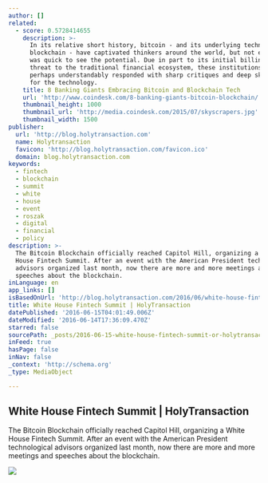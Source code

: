 ```yaml
---
author: []
related:
  - score: 0.5728414655
    description: >-
      In its relative short history, bitcoin - and its underlying technology the
      blockchain - have captivated thinkers around the world, but not everyone
      was quick to see the potential. Due in part to its initial billing as a
      threat to the traditional financial ecosystem, these institutions have
      perhaps understandably responded with sharp critiques and deep skepticism
      for the technology.
    title: 8 Banking Giants Embracing Bitcoin and Blockchain Tech
    url: 'http://www.coindesk.com/8-banking-giants-bitcoin-blockchain/'
    thumbnail_height: 1000
    thumbnail_url: 'http://media.coindesk.com/2015/07/skyscrapers.jpg'
    thumbnail_width: 1500
publisher:
  url: 'http://blog.holytransaction.com'
  name: Holytransaction
  favicon: 'http://blog.holytransaction.com/favicon.ico'
  domain: blog.holytransaction.com
keywords:
  - fintech
  - blockchain
  - summit
  - white
  - house
  - event
  - roszak
  - digital
  - financial
  - policy
description: >-
  The Bitcoin Blockchain officially reached Capitol Hill, organizing a White
  House Fintech Summit. After an event with the American President technological
  advisors organized last month, now there are more and more meetings and
  speeches about the blockchain.
inLanguage: en
app_links: []
isBasedOnUrl: 'http://blog.holytransaction.com/2016/06/white-house-fintech-summit.html'
title: White House Fintech Summit | HolyTransaction
datePublished: '2016-06-15T04:01:49.006Z'
dateModified: '2016-06-14T17:36:09.470Z'
starred: false
sourcePath: _posts/2016-06-15-white-house-fintech-summit-or-holytransaction.md
inFeed: true
hasPage: false
inNav: false
_context: 'http://schema.org'
_type: MediaObject

---
```

<article style=""><h1>White House Fintech Summit | HolyTransaction</h1><p>The Bitcoin Blockchain officially reached Capitol Hill, organizing a White House Fintech Summit. After an event with the American President technological advisors organized last month, now there are more and more meetings and speeches about the blockchain.</p><img src="https://4.bp.blogspot.com/-YRrqLlYsCRQ/V2AXTCiHzEI/AAAAAAAAAiM/_0GeZMzHqqQnNzMEJkmdzeXv-z8y788ZACLcB/w1200-h630-p-nu/white-house-1225488.jpg" /></article>
